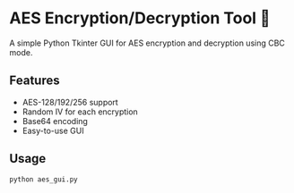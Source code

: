 # AES Encryption/Decryption Tool 🔑

A simple Python Tkinter GUI for AES encryption and decryption using CBC mode.

## Features
- AES-128/192/256 support
- Random IV for each encryption
- Base64 encoding
- Easy-to-use GUI

## Usage
```bash
python aes_gui.py
